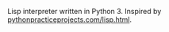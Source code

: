 Lisp interpreter written in Python 3. Inspired by [pythonpracticeprojects.com/lisp.html](pythonpracticeprojects.com/lisp.html).

